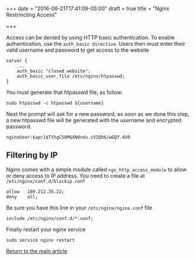 +++
date = "2016-06-21T17:41:09-05:00"
draft = true
title = "Nginx Restrincting Access"

+++

Access can be denied by using HTTP basic authentication. To enable authentication, use the `auth_basic directive`. Users then must enter their valid username and password to get access to the website

```
server {
    ...
    auth_basic "closed website";
    auth_basic_user_file /etc/nginx/htpasswd;
}
```

You must generate that htpasswd file, as follow:

```
sudo htpasswd -c htpasswd ${username}
```

Next the prompt will ask for a new password, as soon as we done this step, a new htpasswd file will be generated with the username and encrypted password.

```
nginxUser:$apr1$TthgC50M$XNdndu.cVIQh6/wGQf.dV0
```

## Filtering by IP

Nginx comes with a simple module called `ngx_http_access_module` to allow or deny access to IP address. You need to create a file at `/etc/nginx/conf.d/blockip.conf`

```
allow   189.212.35.22;
deny    all;
```

Be sure you have this line in your `/etc/nginx/nginx.conf` file

```
include /etc/nginx/conf.d/*.conf;
```

Finally restart your nginx service

```
sudo service nginx restart
```

[Return to the main article](/techtalk/sysadmin)


